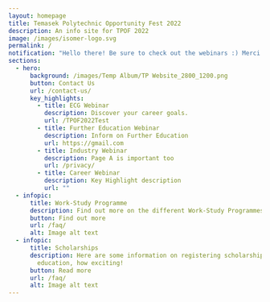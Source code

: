 ```yaml
---
layout: homepage
title: Temasek Polytechnic Opportunity Fest 2022
description: An info site for TPOF 2022
image: /images/isomer-logo.svg
permalink: /
notification: "Hello there! Be sure to check out the webinars :) Merci Beaucoup "
sections:
  - hero:
      background: /images/Temp Album/TP Website_2800_1200.png
      button: Contact Us
      url: /contact-us/
      key_highlights:
        - title: ECG Webinar
          description: Discover your career goals.
          url: /TPOF2022Test
        - title: Further Education Webinar
          description: Inform on Further Education
          url: https://gmail.com
        - title: Industry Webinar
          description: Page A is important too
          url: /privacy/
        - title: Career Webinar
          description: Key Highlight description
          url: ""
  - infopic:
      title: Work-Study Programme
      description: Find out more on the different Work-Study Programmes available to you!
      button: Find out more
      url: /faq/
      alt: Image alt text
  - infopic:
      title: Scholarships
      description: Here are some information on registering scholarships for further
        education, how exciting!
      button: Read more
      url: /faq/
      alt: Image alt text
---
```

